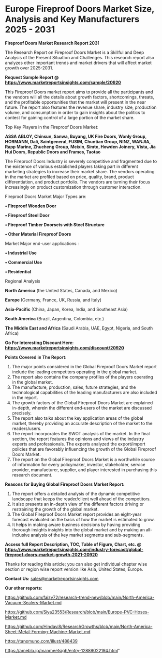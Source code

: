 # Europe Fireproof Doors Market Size, Analysis and Key Manufacturers 2025 - 2031

<strong>Fireproof Doors Market Research Report 2031</strong>

The Research Report on Fireproof Doors Market is a Skillful and Deep Analysis of the Present Situation and Challenges. This research report also analyzes other important trends and market drivers that will affect market growth over 2025-2031.

<strong>Request Sample Report @ <a href=https://www.marketreportsinsights.com/sample/20920>https://www.marketreportsinsights.com/sample/20920</a></strong>

This Fireproof Doors market report aims to provide all the participants and the vendors will all the details about growth factors, shortcomings, threats, and the profitable opportunities that the market will present in the near future. The report also features the revenue share, industry size, production volume, and consumption in order to gain insights about the politics to contest for gaining control of a large portion of the market share.

Top Key Players in the Fireproof Doors Market:

<strong>ASSA ABLOY, Chinsun, Sanwa, Buyang, UK Fire Doors, Wonly Group, HORMANN, Dali, Saintgeneral, FUSIM, Chuntian Group, NINZ, WANJIA, Rapp Marine, Zhucheng Group, Meixin, Simto, Howden Joinery, Vista, Jia Hui Doors, Republic Doors and Frames, Taotao</strong>

The Fireproof Doors Industry is severely competitive and fragmented due to the existence of various established players taking part in different marketing strategies to increase their market share. The vendors operating in the market are profiled based on price, quality, brand, product differentiation, and product portfolio. The vendors are turning their focus increasingly on product customization through customer interaction.

Fireproof Doors Market Major Types are:

<strong>• Fireproof Wooden Door

• Fireproof Steel Door

• Fireproof Timber Doorsets with Steel Structure

• Other Material Fireproof Doors</strong>

Market Major end-user applications :

<strong>• Industrial Use

• Commercial Use

• Residential</strong>

Regional Analysis

</u><strong><b>North America</b></strong> (the United States, Canada, and Mexico)

<strong><b>Europe </b></strong>(Germany, France, UK, Russia, and Italy)

<strong><b>Asia-Pacific</b></strong> (China, Japan, Korea, India, and Southeast Asia)

<strong><b>South America</b></strong> (Brazil, Argentina, Colombia, etc.)

<strong><b>The Middle East and Africa</b></strong> (Saudi Arabia, UAE, Egypt, Nigeria, and South Africa)

<strong>Go For Interesting Discount Here: <a href=https://www.marketreportsinsights.com/discount/20920>https://www.marketreportsinsights.com/discount/20920</a></strong>

<strong>Points Covered in The Report:</strong>
<ol>
  <li>The major points considered in the Global Fireproof Doors Market report include the leading competitors operating in the global market.</li>
  <li>The report also contains the company profiles of the players operating in the global market.</li>
  <li>The manufacture, production, sales, future strategies, and the technological capabilities of the leading manufacturers are also included in the report.</li>
  <li>The growth factors of the Global Fireproof Doors Market are explained in-depth, wherein the different end-users of the market are discussed precisely.</li>
  <li>The report also talks about the key application areas of the global market, thereby providing an accurate description of the market to the readers/users.</li>
  <li>The report incorporates the SWOT analysis of the market. In the final section, the report features the opinions and views of the industry experts and professionals. The experts analyzed the export/import policies that are favorably influencing the growth of the Global Fireproof Doors Market.</li>
  <li>The report on the Global Fireproof Doors Market is a worthwhile source of information for every policymaker, investor, stakeholder, service provider, manufacturer, supplier, and player interested in purchasing this research document.</li>
</ol>
<strong>Reasons for Buying Global Fireproof Doors Market Report:</strong>

<ol>
  <li>The report offers a detailed analysis of the dynamic competitive landscape that keeps the reader/client well ahead of the competitors.</li>
  <li>It also presents an in-depth view of the different factors driving or restraining the growth of the global market.</li>
  <li>The Global Fireproof Doors Market report provides an eight-year forecast evaluated on the basis of how the market is estimated to grow.</li>
  <li>It helps in making aware business decisions by having providing thorough insights insights into the global market and by making an all-inclusive analysis of the key market segments and sub-segments.</li>
</ol>
<strong>Access full Report Description, TOC, Table of Figure, Chart, etc. @ <a href=https://www.marketreportsinsights.com/industry-forecast/global-fireproof-doors-market-growth-2021-20920>https://www.marketreportsinsights.com/industry-forecast/global-fireproof-doors-market-growth-2021-20920</a></strong>


Thanks for reading this article; you can also get individual chapter wise section or region wise report version like Asia, United States, Europe.

<strong>Contact Us:</strong>
sales@marketreportsinsights.com

<strong>Our other reports:</strong>

<a href=https://github.com/faizy72/research-trend-new/blob/main/North-America-Vacuum-Sealers-Market.md>https://github.com/faizy72/research-trend-new/blob/main/North-America-Vacuum-Sealers-Market.md</a>

<a href=https://github.com/Siya23553/Research/blob/main/Europe-PVC-Hoses-Market.md>https://github.com/Siya23553/Research/blob/main/Europe-PVC-Hoses-Market.md</a>

<a href=https://github.com/Hindavi8/ResearchGrowths/blob/main/North-America-Sheet-Metal-Forming-Machine-Market.md>https://github.com/Hindavi8/ResearchGrowths/blob/main/North-America-Sheet-Metal-Forming-Machine-Market.md</a>

<a href=https://tanomuno.com/illust/488439>https://tanomuno.com/illust/488439</a>

<a href=https://ameblo.jp/manmeetsigh/entry-12888022194.html>https://ameblo.jp/manmeetsigh/entry-12888022194.html</a>"
